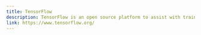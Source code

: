 ```yaml
---
title: TensorFlow
description: TensorFlow is an open source platform to assist with training, and deploying machine learning models.
link: https://www.tensorflow.org/
---
```


